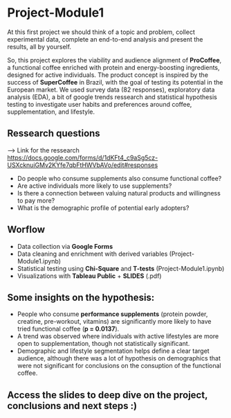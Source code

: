 # Project-Module1

At this first project we should think of a topic and problem, collect experimental data, complete an end-to-end analysis and present the results, all by yourself.

So, this project explores the viability and audience alignment of **ProCoffee**, a functional coffee enriched with protein and energy-boosting ingredients, designed for active individuals. The product concept is inspired by the success of **SuperCoffee** in Brazil, with the goal of testing its potential in the European market.
We used survey data (82 responses), exploratory data analysis (EDA), a bit of google trends ressearch and statistical hypothesis testing to investigate user habits and preferences around coffee, supplementation, and lifestyle.

## Ressearch questions
--> Link for the ressearch https://docs.google.com/forms/d/1dKFt4_c9aSg5cz-USXcknuiGMv2KYfe7qbFtHWVbAVo/edit#responses

- Do people who consume supplements also consume functional coffee?
- Are active individuals more likely to use supplements?
- Is there a connection between valuing natural products and willingness to pay more?
- What is the demographic profile of potential early adopters?

## Worflow 
- Data collection via **Google Forms**  
- Data cleaning and enrichment with derived variables (Project-Module1.ipynb)
- Statistical testing using **Chi-Square** and **T-tests** (Project-Module1.ipynb)
- Visualizations with **Tableau Public** + **SLIDES** (.pdf)

## Some insights on the hypothesis:

- People who consume **performance supplements** (protein powder, creatine, pre-workout, vitamins) are significantly more likely to have tried functional coffee (**p = 0.0137**).
- A trend was observed where individuals with active lifestyles are more open to supplementation, though not statistically significant.
- Demographic and lifestyle segmentation helps define a clear target audience, although there was a lot of hypothesis on demographics that were not significant for conclusions on the consuption of the functional coffee.

## Access the slides to deep dive on the project, conclusions and next steps :) 
